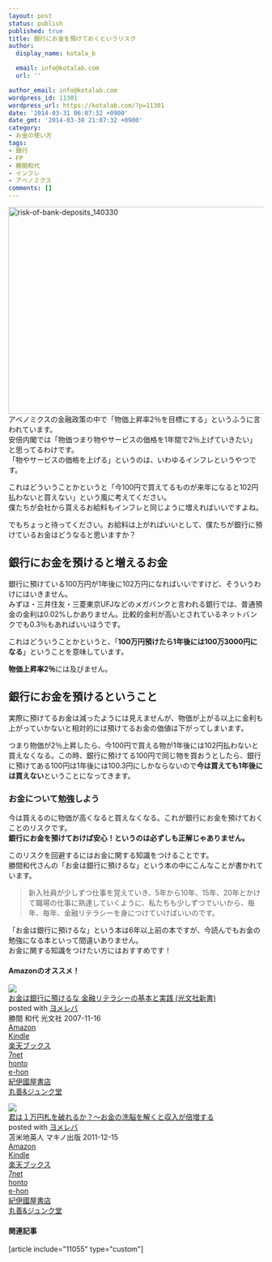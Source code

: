 ```yaml
---
layout: post
status: publish
published: true
title: 銀行にお金を預けておくというリスク
author:
  display_name: kotala_b

  email: info@kotalab.com
  url: ''

author_email: info@kotalab.com
wordpress_id: 11301
wordpress_url: https://kotalab.com/?p=11301
date: '2014-03-31 06:07:32 +0900'
date_gmt: '2014-03-30 21:07:32 +0900'
category:
- お金の使い方
tags:
- 銀行
- FP
- 勝間和代
- インフレ
- アベノミクス
comments: []
---
```

<p><img src="https://kotalab.com/wp-content/uploads/risk-of-bank-deposits_140330-546x409.jpg" alt="risk-of-bank-deposits_140330" width="546" height="409" class="alignnone size-large wp-image-11306" /><br />
アベノミクスの金融政策の中で「物価上昇率2％を目標にする」というふうに言われています。<br />
安倍内閣では「物価つまり物やサービスの価格を1年間で2％上げていきたい」と思ってるわけです。<br />
「物やサービスの価格を上げる」というのは、いわゆるインフレというやつです。</p>
<p>これはどういうことかというと「今100円で買えてるものが来年になると102円払わないと買えない」という風に考えてください。<br />
僕たちが会社から貰えるお給料もインフレと同じように増えればいいですよね。</p>
<p>でもちょっと待ってください。お給料は上がればいいとして、僕たちが銀行に預けているお金はどうなると思いますか？<br />
</p>
<!--more-->
<h2>銀行にお金を預けると増えるお金</h2>
<p>銀行に預けている100万円が1年後に102万円になればいいですけど、そういうわけにはいきません。<br />
みずほ・三井住友・三菱東京UFJなどのメガバンクと言われる銀行では、普通預金の金利は0.02%しかありません。比較的金利が高いとされているネットバンクでも0.3％もあればいいほうです。</p>
<p>これはどういうことかというと、「<strong>100万円預けたら1年後には100万3000円になる</strong>」ということを意味しています。</p>
<p><strong>物価上昇率2％</strong>には及びません。</p>
<h2>銀行にお金を預けるということ</h2>
<p>実際に預けてるお金は減ったようには見えませんが、物価が上がる以上に金利も上がっていかないと相対的には預けてるお金の価値は下がってしまいます。</p>
<p>つまり物価が2％上昇したら、今100円で買える物が1年後には102円払わないと買えなくなる。この時、銀行に預けてる100円で同じ物を買おうとしたら、銀行に預けてある100円は1年後には100.3円にしかならないので<strong>今は買えても1年後には買えない</strong>ということになってきます。</p>
<h3>お金について勉強しよう</h3>
<p>今は買えるのに物価が高くなると買えなくなる。これが銀行にお金を預けておくことのリスクです。<br />
<strong>銀行にお金を預けておけば安心！というのは必ずしも正解じゃありません。</strong></p>
<p>このリスクを回避するにはお金に関する知識をつけることです。<br />
勝間和代さんの「お金は銀行に預けるな」という本の中にこんなことが書かれています。</p>
<blockquote><p>新入社員が少しずつ仕事を覚えていき、5年から10年、15年、20年とかけて職場の仕事に熟達していくように、私たちも少しずつでいいから、毎年、毎年、金融リテラシーを身につけていけばいいのです。</p></blockquote>
<p>「お金は銀行に預けるな」という本は6年以上前の本ですが、今読んでもお金の勉強になる本といって間違いありません。<br />
お金に関する知識をつけたい方にはおすすめです！</p>
<h4 class="aam">Amazonのオススメ！</h4>
<div class="booklink-box">
<div class="booklink-image"><a href="https://www.amazon.co.jp/exec/obidos/asin/433403425X/same-22/" rel="nofollow" target="_blank"><img src="https://images-fe.ssl-images-amazon.com/images/I/3151ibPavQL._SL160_.jpg" style="border: none;" /></a></div>
<div class="booklink-info">
<div class="booklink-name"><a href="https://www.amazon.co.jp/exec/obidos/asin/433403425X/same-22/" rel="nofollow" target="_blank">お金は銀行に預けるな   金融リテラシーの基本と実践 (光文社新書)</a>
<div class="booklink-powered-date">posted with <a href="https://yomereba.com" rel="nofollow" target="_blank">ヨメレバ</a></div>
</div>
<div class="booklink-detail">勝間 和代 光文社 2007-11-16    </div>
<div class="booklink-link2">
<div class="shoplinkamazon"><a href="https://www.amazon.co.jp/exec/obidos/asin/433403425X/same-22/" rel="nofollow" target="_blank" title="アマゾン" >Amazon</a></div>
<div class="shoplinkkindle"><a href="https://www.amazon.co.jp/exec/obidos/ASIN/B009KZ3ZDA/same-22/" rel="nofollow" target="_blank" >Kindle</a></div>
<div class="shoplinkrakuten"><a href="https://hb.afl.rakuten.co.jp/hgc/0fa7afc8.bbfc196a.0fa7afc9.d56c38f1/?pc=http%3A%2F%2Fbooks.rakuten.co.jp%2Frb%2F5120399%2F%3Fscid%3Daf_ich_link_urltxt%26m%3Dhttp%3A%2F%2Fm.rakuten.co.jp%2Fev%2Fbook%2F" rel="nofollow" target="_blank" title="楽天ブックス" >楽天ブックス</a></div>
<div class="shoplinkseven"><a href="https://ck.jp.ap.valuecommerce.com/servlet/referral?sid=2967684&pid=882584357&vc_url=http%3A%2F%2Fwww.7netshopping.jp%2Fbooks%2Fsearch_result%2F%3Fctgy%3Dbooks%26code%3D433403425X" rel="nofollow" target="_blank" title="セブンネットショッピング" >7net</a></div>
<div class="shoplinkbk1"><a href="https://ck.jp.ap.valuecommerce.com/servlet/referral?sid=2967684&pid=882584357&vc_url=http%3A%2F%2Fhonto.jp%2Fnetstore%2Fsearch_021_10433403425X.html%3Fsrchf%3D1%26srchGnrNm%3D1" target="_blank" title="bk1" >honto<img src="http://ad.jp.ap.valuecommerce.com/servlet/gifbanner?sid=2967684&pid=882584357" height="1" width="1" border="0"></a></div>
<div class="shoplinkehon"><a href="https://ck.jp.ap.valuecommerce.com/servlet/referral?sid=2967684&pid=882584357&vc_url=http%3A%2F%2Fwww.e-hon.ne.jp%2Fbec%2FSA%2FDetail%3FrefISBN%3D433403425X" target="_blank" title="e-hon" >e-hon<img src="http://ad.jp.ap.valuecommerce.com/servlet/gifbanner?sid=2967684&pid=882584357" height="1" width="1" border="0"></a></div>
<div class="shoplinkkino"><a href="https://ck.jp.ap.valuecommerce.com/servlet/referral?sid=2967684&pid=882584357&vc_url=http%3A%2F%2Fwww.kinokuniya.co.jp%2Ff%2Fdsg-01-9784334034252" target="_blank" title="kino" >紀伊國屋書店<img src="http://ad.jp.ap.valuecommerce.com/servlet/gifbanner?sid=2967684&pid=882584357" height="1" width="1" border="0"></a></div>
<div class="shoplinkjun"><a href="https://ck.jp.ap.valuecommerce.com/servlet/referral?sid=2967684&pid=882584357&vc_url=http%3A%2F%2Fwww.junkudo.co.jp%2Fmj%2Fproducts%2Fdetail.php%3Fisbn%3D9784334034252" target="_blank" title="jun" >丸善&ジュンク堂<img src="http://ad.jp.ap.valuecommerce.com/servlet/gifbanner?sid=2967684&pid=882584357" height="1" width="1" border="0"></a></div>
</p></div>
</div>
<div class="booklink-footer"></div>
</div>
<div class="booklink-box">
<div class="booklink-image"><a href="https://www.amazon.co.jp/exec/obidos/asin/4837671616/same-22/" rel="nofollow" target="_blank"><img src="https://images-fe.ssl-images-amazon.com/images/I/51GVUyD2bzL._SL160_.jpg" style="border: none;" /></a></div>
<div class="booklink-info">
<div class="booklink-name"><a href="https://www.amazon.co.jp/exec/obidos/asin/4837671616/same-22/" rel="nofollow" target="_blank">君は１万円札を破れるか？〜お金の洗脳を解くと収入が倍増する</a>
<div class="booklink-powered-date">posted with <a href="https://yomereba.com" rel="nofollow" target="_blank">ヨメレバ</a></div>
</div>
<div class="booklink-detail">苫米地英人 マキノ出版 2011-12-15    </div>
<div class="booklink-link2">
<div class="shoplinkamazon"><a href="https://www.amazon.co.jp/exec/obidos/asin/4837671616/same-22/" rel="nofollow" target="_blank" title="アマゾン" >Amazon</a></div>
<div class="shoplinkkindle"><a href="https://www.amazon.co.jp/gp/search?keywords=%8CN%82%CD%82P%96%9C%89%7E%8ED%82%F0%94j%82%EA%82%E9%82%A9%81H%81%60%82%A8%8B%E0%82%CC%90%F4%94%5D%82%F0%89%F0%82%AD%82%C6%8E%FB%93%FC%82%AA%94%7B%91%9D%82%B7%82%E9&__mk_ja_JP=%83J%83%5E%83J%83i&url=node%3D2275256051&tag=same-22" rel="nofollow" target="_blank" >Kindle</a></div>
<div class="shoplinkrakuten"><a href="https://hb.afl.rakuten.co.jp/hgc/0fa7afc8.bbfc196a.0fa7afc9.d56c38f1/?pc=http%3A%2F%2Fbooks.rakuten.co.jp%2Frb%2F11479336%2F%3Fscid%3Daf_ich_link_urltxt%26m%3Dhttp%3A%2F%2Fm.rakuten.co.jp%2Fev%2Fbook%2F" rel="nofollow" target="_blank" title="楽天ブックス" >楽天ブックス</a></div>
<div class="shoplinkseven"><a href="https://ck.jp.ap.valuecommerce.com/servlet/referral?sid=2967684&pid=882584357&vc_url=http%3A%2F%2Fwww.7netshopping.jp%2Fbooks%2Fsearch_result%2F%3Fctgy%3Dbooks%26code%3D4837671616" rel="nofollow" target="_blank" title="セブンネットショッピング" >7net</a></div>
<div class="shoplinkbk1"><a href="https://ck.jp.ap.valuecommerce.com/servlet/referral?sid=2967684&pid=882584357&vc_url=http%3A%2F%2Fhonto.jp%2Fnetstore%2Fsearch_021_104837671616.html%3Fsrchf%3D1%26srchGnrNm%3D1" target="_blank" title="bk1" >honto<img src="http://ad.jp.ap.valuecommerce.com/servlet/gifbanner?sid=2967684&pid=882584357" height="1" width="1" border="0"></a></div>
<div class="shoplinkehon"><a href="https://ck.jp.ap.valuecommerce.com/servlet/referral?sid=2967684&pid=882584357&vc_url=http%3A%2F%2Fwww.e-hon.ne.jp%2Fbec%2FSA%2FDetail%3FrefISBN%3D4837671616" target="_blank" title="e-hon" >e-hon<img src="http://ad.jp.ap.valuecommerce.com/servlet/gifbanner?sid=2967684&pid=882584357" height="1" width="1" border="0"></a></div>
<div class="shoplinkkino"><a href="https://ck.jp.ap.valuecommerce.com/servlet/referral?sid=2967684&pid=882584357&vc_url=http%3A%2F%2Fwww.kinokuniya.co.jp%2Ff%2Fdsg-01-9784837671619" target="_blank" title="kino" >紀伊國屋書店<img src="http://ad.jp.ap.valuecommerce.com/servlet/gifbanner?sid=2967684&pid=882584357" height="1" width="1" border="0"></a></div>
<div class="shoplinkjun"><a href="https://ck.jp.ap.valuecommerce.com/servlet/referral?sid=2967684&pid=882584357&vc_url=http%3A%2F%2Fwww.junkudo.co.jp%2Fmj%2Fproducts%2Fdetail.php%3Fisbn%3D9784837671619" target="_blank" title="jun" >丸善&ジュンク堂<img src="http://ad.jp.ap.valuecommerce.com/servlet/gifbanner?sid=2967684&pid=882584357" height="1" width="1" border="0"></a></div>
</p></div>
</div>
<div class="booklink-footer"></div>
</div>
<h4 class="rel">関連記事</h4>
<p>[article include="11055" type="custom"]</p>
<div class="clear"></div>

